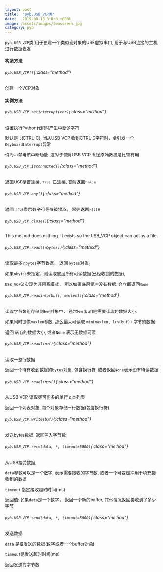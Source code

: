 ```yaml
---
layout: post
title:  "pyb.USB_VCP类"
date:   2019-08-18 0:0:0 +0000
image: /assets/images/twoscreen.jpg
category: pyb
---
```


`pyb.USB_VCP`类 用于创建一个类似流对象的USB虚拟串口, 用于与USB连接的主机进行数据收发

#### 构造方法

###### `pyb.USB_VCP()`{:class="method"}

创建一个VCP对象

#### 实例方法

###### `pyb.USB_VCP.setinterrupt(chr)`{:class="method"}

设置执行Python代码时产生中断的字符

默认是 `3`(CTRL-C), 当从USB VCP 收到CTRL-C字符时，会引发一个`KeyboardInterrupt`异常

设为`-1`禁用该中断功能. 这对于使用USB VCP 发送原始数据是比较有用


###### `pyb.USB_VCP.isconnected()`{:class="method"}

返回USB是否连接, `True`-已连接, 否则返回`False`

###### `pyb.USB_VCP.any()`{:class="method"}

返回 `True`表示有字符等待被读取， 否则返回`False`

###### `pyb.USB_VCP.close()`{:class="method"}

This method does nothing. It exists so the USB_VCP object can act as a file.

###### `pyb.USB_VCP.read([nbytes])`{:class="method"}

读取最多 `nbytes`字节数据， 返回 `bytes`对象。

如果`nbytes`未指定，则读取底层所有可读数据(已经收到的数据), 

`USB_VCP`流实现为非阻塞模式， 所以如果底层缓冲没有数据, 会立即返回`None`

###### `pyb.USB_VCP.readinto(buf[, maxlen])`{:class="method"}

读取字节数组存储到`buf`对象中， 通常len(buf)是需要读取的数据大小. 

如果同时提供`maxlen`参数, 那么最大可读取 `min(maxlen, len(buf))` 字节的数据

返回 转存的数据大小, 或者`None` 表示无数据可读

###### `pyb.USB_VCP.readline()`{:class="method"}

读取一整行数据

返回一个持有收到数据的`bytes`对象, 包含换行符, 或者返回`None`表示没有待读数据

###### `pyb.USB_VCP.readlines()`{:class="method"}

从USB VCP 读取尽可能多的单行文本列表

返回一个列表对象, 每个对象存储一行数据(包含换行符)

###### `pyb.USB_VCP.write(buf)`{:class="method"}

发送bytes数据, 返回写入字节数

###### `pyb.USB_VCP.recv(data, *, timeout=5000)`{:class="method"}

从USB接受数据, 

`data`参数可以是一个数字, 表示需要接收的字节数, 或者一个可变缓冲用于填充接收到的数据

`timeout` 指定接收超时时间(ms)

返回值: 如果`data`是一个数字， 返回一个新的buffer, 其他情况返回接收到了多少字节

###### `pyb.USB_VCP.send(data, *, timeout=5000)`{:class="method"}

发送数据

`data` 是要发送的数据(数字或者一个buffer对象)

`timeout`是发送超时时间(ms)

返回发送的字节数